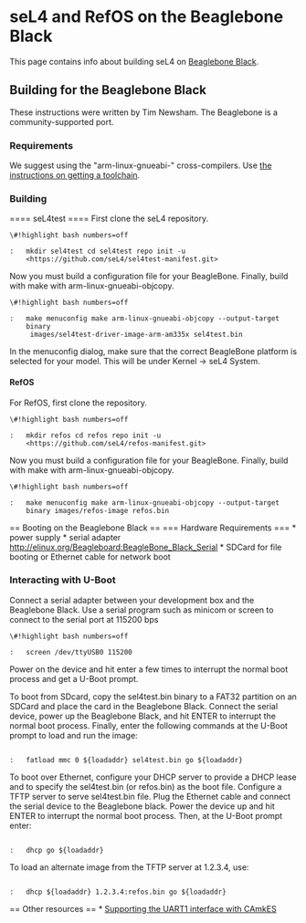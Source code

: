 # seL4 and RefOS on the Beaglebone Black
 This page contains info about
building seL4 on [Beaglebone Black](http://beagleboard.org/black).

## Building for the Beaglebone Black
 These instructions were written
by Tim Newsham. The Beaglebone is a community-supported port.

### Requirements
 We suggest using the "arm-linux-gnueabi-"
cross-compilers. Use
[the instructions on getting a toolchain](https://sel4.systems/Info/GettingStarted/#toolchains).

### Building
 ==== seL4test ==== First clone the seL4 repository.
```
\#!highlight bash numbers=off

:   mkdir sel4test cd sel4test repo init -u
    <https://github.com/seL4/sel4test-manifest.git>
```

Now you must build a configuration file for your BeagleBone. Finally,
build with make with arm-linux-gnueabi-objcopy.
```
\#!highlight bash numbers=off

:   make menuconfig make arm-linux-gnueabi-objcopy --output-target
    binary
     images/sel4test-driver-image-arm-am335x sel4test.bin
```

In the menuconfig dialog, make sure that the correct BeagleBone platform
is selected for your model. This will be under Kernel -> seL4 System.

#### RefOS
 For RefOS, first clone the repository.
```
\#!highlight bash numbers=off

:   mkdir refos cd refos repo init -u
    <https://github.com/seL4/refos-manifest.git>
```

Now you must build a configuration file for your BeagleBone. Finally,
build with make with arm-linux-gnueabi-objcopy.
```
\#!highlight bash numbers=off

:   make menuconfig make arm-linux-gnueabi-objcopy --output-target
    binary images/refos-image refos.bin
```
== Booting on the Beaglebone Black == === Hardware Requirements ===
\* power supply \* serial adapter
<http://elinux.org/Beagleboard:BeagleBone_Black_Serial> \* SDCard for
file booting or Ethernet cable for network boot

### Interacting with U-Boot
 Connect a serial adapter between your
development box and the Beaglebone Black. Use a serial program such as
minicom or screen to connect to the serial port at 115200 bps
```
\#!highlight bash numbers=off

:   screen /dev/ttyUSB0 115200
```
Power on the device and hit enter a few times to interrupt the
normal boot process and get a U-Boot prompt.

To boot from SDcard, copy the sel4test.bin binary to a FAT32 partition
on an SDCard and place the card in the Beaglebone Black. Connect the
serial device, power up the Beaglebone Black, and hit ENTER to interrupt
the normal boot process. Finally, enter the following commands at the
U-Boot prompt to load and run the image:
```

:   fatload mmc 0 ${loadaddr} sel4test.bin go ${loadaddr}
```
To boot over Ethernet, configure your DHCP server to provide a DHCP
lease and to specify the sel4test.bin (or refos.bin) as the boot file.
Configure a TFTP server to serve sel4test.bin file. Plug the Ethernet
cable and connect the serial device to the Beaglebone black. Power the
device up and hit ENTER to interrupt the normal boot process. Then, at
the U-Boot prompt enter:
```

:   dhcp go ${loadaddr}
```
To load an alternate image from the TFTP server at 1.2.3.4, use:
```

:   dhcp ${loadaddr} 1.2.3.4:refos.bin go ${loadaddr}
```
== Other resources == \*
[Supporting the UART1 interface with CAmkES](http://julien.gunnm.org/geek/sel4/beaglebone%20black/2016/06/15/beaglebone-black-sel4-uart1/)
